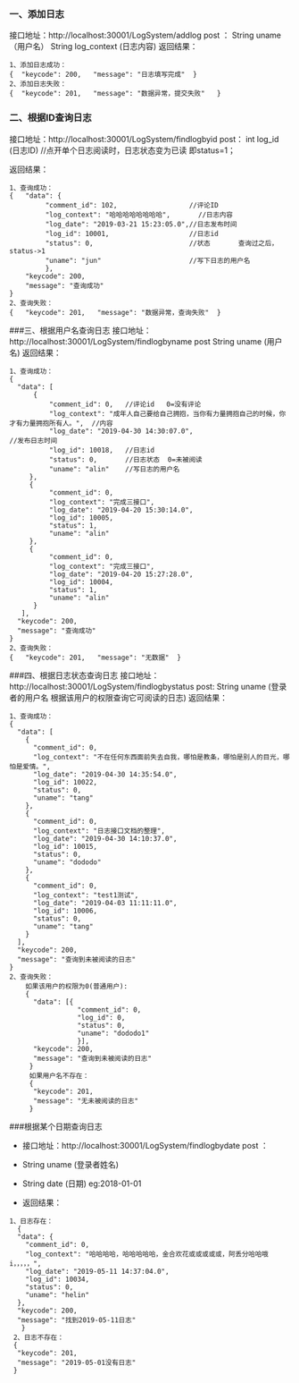 ### 一、添加日志
接口地址：http://localhost:30001/LogSystem/addlog 
post ：   String  uname（用户名）
       String  log_context  (日志内容)
返回结果：

```
1、添加日志成功：
{  "keycode": 200,   "message": "日志填写完成"  }
2、添加日志失败：
{  "keycode": 201,   "message": "数据异常，提交失败"   }
```
### 二、根据ID查询日志
接口地址：http://localhost:30001/LogSystem/findlogbyid
post：   int  log_id    (日志ID)       //点开单个日志阅读时，日志状态变为已读  即status=1；

返回结果：

```
1、查询成功：
{   "data": {
   		 "comment_id": 102,                  //评论ID
    	 "log_context": "哈哈哈哈哈哈哈哈",       //日志内容
    	 "log_date": "2019-03-21 15:23:05.0",//日志发布时间
   	 	 "log_id": 10001,					 //日志id
   		 "status": 0,						 //状态       查询过之后，status->1
   		 "uname": "jun"						 //写下日志的用户名
 		 },
    "keycode": 200,
    "message": "查询成功"  
}
2、查询失败：
{   "keycode": 201,   "message": "数据异常，查询失败"  }
```

###三、根据用户名查询日志
接口地址：http://localhost:30001/LogSystem/findlogbyname
post    String  uname   (用户名)
返回结果：

```
1、查询成功：
{
  "data": [
  	  {
    	  "comment_id": 0,   //评论id   0=没有评论
    	  "log_context": "成年人自己要给自己拥抱，当你有力量拥抱自己的时候，你才有力量拥抱所有人。",  //内容
    	  "log_date": "2019-04-30 14:30:07.0",                                //发布日志时间
    	  "log_id": 10018,   //日志id
    	  "status": 0,       //日志状态  0=未被阅读
    	  "uname": "alin"    //写日志的用户名
   	 },
  	 {
  	      "comment_id": 0,
  		  "log_context": "完成三接口",
    	  "log_date": "2019-04-20 15:30:14.0",
    	  "log_id": 10005,
     	  "status": 1,
     	  "uname": "alin"
     },
     {
     	  "comment_id": 0,
      	  "log_context": "完成三接口",
   	      "log_date": "2019-04-20 15:27:28.0",
          "log_id": 10004,
          "status": 1,
          "uname": "alin"
      }
   ],
  "keycode": 200,
  "message": "查询成功"
}
2、查询失败：
{   "keycode": 201,   "message": "无数据"  }
```


###四、根据日志状态查询日志
接口地址：http://localhost:30001/LogSystem/findlogbystatus
post:    String   uname  (登录者的用户名       根据该用户的权限查询它可阅读的日志)
返回结果：

```
1、查询成功：
{
  "data": [
    {
      "comment_id": 0,
      "log_context": "不在任何东西面前失去自我，哪怕是教条，哪怕是别人的目光，哪怕是爱情。",
      "log_date": "2019-04-30 14:35:54.0",
      "log_id": 10022,
      "status": 0,
      "uname": "tang"
    },
    {
      "comment_id": 0,
      "log_context": "日志接口文档的整理",
      "log_date": "2019-04-30 14:10:37.0",
      "log_id": 10015,
      "status": 0,
      "uname": "dododo"
    },
    {
      "comment_id": 0,
      "log_context": "test1测试",
      "log_date": "2019-04-03 11:11:11.0",
      "log_id": 10006,
      "status": 0,
      "uname": "tang"
    }
  ],
  "keycode": 200,
  "message": "查询到未被阅读的日志"
}
2、查询失败：
    如果该用户的权限为0(普通用户):
    {
      "data": [{
                 "comment_id": 0,
     			 "log_id": 0,
    		     "status": 0,
     			 "uname": "dododo1"
   				 }],
      "keycode": 200,
      "message": "查询到未被阅读的日志"
     }
     如果用户名不存在：
     {
      "keycode": 201,
      "message": "无未被阅读的日志"
     }
```

###根据某个日期查询日志
  -  接口地址：http://localhost:30001/LogSystem/findlogbydate
  post  ： 
  - String    uname  (登录者姓名)
  - String    date   (日期)  eg:2018-01-01

- 返回结果：

```
1、日志存在：
  {
  "data": {
    "comment_id": 0,
    "log_context": "哈哈哈哈，哈哈哈哈哈，金合欢花或或或或或，阿丢分哈哈哦i，，，，，",
    "log_date": "2019-05-11 14:37:04.0",
    "log_id": 10034,
    "status": 0,
    "uname": "helin"
  },
  "keycode": 200,
  "message": "找到2019-05-11日志"
   }
 2、日志不存在：
 {
  "keycode": 201,
  "message": "2019-05-01没有日志"
 }
```

